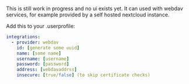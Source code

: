 This is still work in progress and no ui exists yet.
It can used with webdav services, for example provided by a self hosted nextcloud instance.

Add this to your .userprofile:
```yaml
integrations:
  - provider: webdav
    id: [generate some uuid]
    name: [some name]
    username: [username]
    password: [password]
    address: [webdavaddrss]
    insecure: [true/false] (to skip certificate checks)
```
